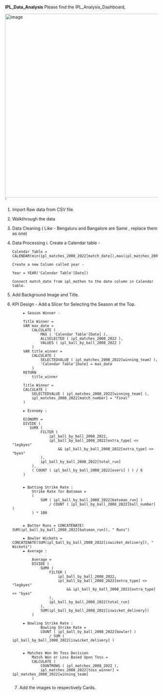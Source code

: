 **IPL_Data_Analysis**
 Please find the IPL_Analysis_Dashboard,
   
<img width="605" alt="image" src="https://github.com/KabilanNedunkilli/IPL_Data_Analysis/assets/104073053/c9c4125b-4aae-4676-abbf-1d9ac16472a9">'

 1. Import Raw data from CSV file.
 2. Walkthrough the data
 3. Data Cleaning ( Like - Bengaluru and Bangalore are Same , replace them as one)
 4. Data Processing
		i. Create a Calendar table - 
		
		Calendar Table = CALENDAR(min(ipl_matches_2008_2022[match_date]),max(ipl_matches_2008_2022[match_date]))
		
		Create a new Column called year - 
		
		Year = YEAR('Calendar Table'[Date])
		
		Connect match_date from ipl_mathes to the date column in Calendar table.
5. Add Background Image and Title.
6. KPI Design -  Add a Slicer for Selecting the Season at the Top.
	
			► Season Winner -
			
			Title Winner =
			VAR max_date =
			    CALCULATE (
			        MAX ( 'Calendar Table'[Date] ),
			        ALLSELECTED ( ipl_matches_2008_2022 ),
			        VALUES ( ipl_ball_by_ball_2008_2022 )
			    )
			VAR title_winner =
			    CALCULATE (
			        SELECTEDVALUE ( ipl_matches_2008_2022[winning_team] ),
			        'Calendar Table'[Date] = max_date
			    )
			RETURN
			    title_winner
			  
			Title Winner =
			CALCULATE (
			    SELECTEDVALUE ( ipl_matches_2008_2022[winning_team] ),
			    ipl_matches_2008_2022[match_number] = "Final"
			)
			 
			► Economy :
		
			ECONOMY =
			DIVIDE (
			   SUMX (
			        FILTER (
			            ipl_ball_by_ball_2008_2022,
			            ipl_ball_by_ball_2008_2022[extra_type] <> "legbyes"
			                && ipl_ball_by_ball_2008_2022[extra_type] <> "byes"
			        ),
			        ipl_ball_by_ball_2008_2022[total_run]
			    ),
			    ( COUNT ( ipl_ball_by_ball_2008_2022[overs] ) ) / 6
			)
			
		
			► Batting Strike Rate :
				Strike Rate for Batsman =
				(
				    SUM ( ipl_ball_by_ball_2008_2022[batsman_run] )
				        / COUNT ( ipl_ball_by_ball_2008_2022[ball_number] )
				) * 100
				
			
			► Batter Runs = CONCATENATE( SUM(ipl_ball_by_ball_2008_2022[batsman_run]), " Runs")
			
			► Bowler Wickets = CONCATENATE(SUM(ipl_ball_by_ball_2008_2022[iswicket_delivery]), " Wickets")
			► Average :
				
				Average = 
				DIVIDE (
				    SUMX (
				        FILTER (
				            ipl_ball_by_ball_2008_2022,
				            ipl_ball_by_ball_2008_2022[extra_type] <> "legbyes"
				                && ipl_ball_by_ball_2008_2022[extra_type] <> "byes"
				        ),
				        ipl_ball_by_ball_2008_2022[total_run]
				    ),
				    SUM(ipl_ball_by_ball_2008_2022[iswicket_delivery])
				)
				
			► Bowling Strike Rate : 
					Bowling Strike Rate =
					COUNT ( ipl_ball_by_ball_2008_2022[bowler] )
					    / SUM ( ipl_ball_by_ball_2008_2022[iswicket_delivery] )
					
					
			► Matches Won On Toss Decision
				Match Won or Loss Based Upon Toss =
				CALCULATE (
				    COUNTROWS ( ipl_matches_2008_2022 ),
				    ipl_matches_2008_2022[toss_winner] = ipl_matches_2008_2022[winning_team]
				)
   7. Add the images to respectively Cards.
